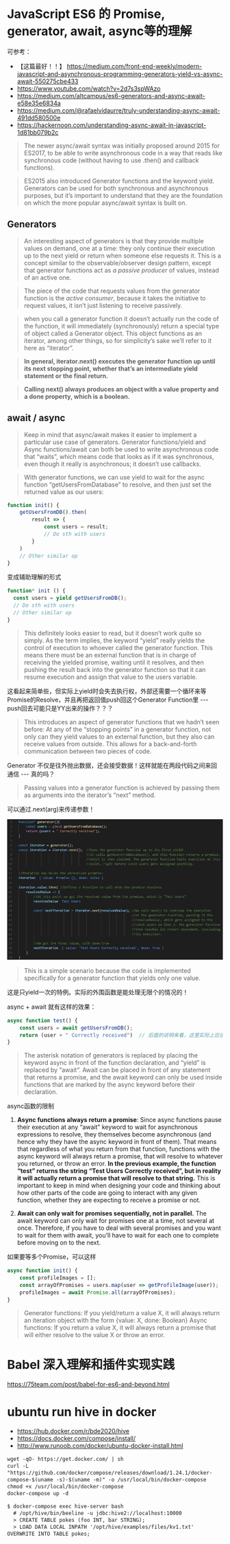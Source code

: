 # JavaScript ES6 的 Promise, generator, await, async等的理解
可参考：
* 【这篇最好！！】 https://medium.com/front-end-weekly/modern-javascript-and-asynchronous-programming-generators-yield-vs-async-await-550275cbe433
* https://www.youtube.com/watch?v=2d7s3spWAzo
* https://medium.com/altcampus/es6-generators-and-async-await-e58e35e6834a
* https://medium.com/@rafaelvidaurre/truly-understanding-async-await-491dd580500e
* https://hackernoon.com/understanding-async-await-in-javascript-1d81bb079b2c

> The newer async/await syntax was initially proposed around 2015 for ES2017, to be able to write asynchronous code in a way that reads like synchronous code (without having to use .then() and callback functions).

> ES2015 also introduced Generator functions and the keyword yield. Generators can be used for both synchronous and asynchronous purposes, but it’s important to understand that they are the foundation on which the more popular async/await syntax is built on.

## Generators
> An interesting aspect of generators is that they provide multiple values on demand, one at a time: they only continue their execution up to the next yield or return when someone else requests it. This is a concept similar to the observable/observer design pattern, except that generator functions act as *a passive producer* of values, instead of an active one. 

> The piece of the code that requests values from the generator function is the *active consumer*, because it takes the initiative to request values, it isn’t just listening to receive passively.

> when you call a generator function it doesn’t actually run the code of the function, it will immediately (synchronously) return a special type of object called a Generator object. This object functions as an iterator, among other things, so for simplicity’s sake we’ll refer to it here as “iterator”. 

> <b>In general, iterator.next() executes the generator function up until its next stopping point, whether that’s an intermediate yield statement or the final return. </b>

> <b>Calling next() always produces an object with a value property and a done property, which is a boolean.</b> 

## await / async
> Keep in mind that async/await makes it easier to implement a particular use case of generators. Generator functions/yield and Async functions/await can both be used to write asynchronous code that “waits”, which means code that looks as if it was synchronous, even though it really is asynchronous; it doesn’t use callbacks.

> With generator functions, we can use yield to wait for the async function “getUsersFromDatabase” to resolve, and then just set the returned value as our users:

```javascript
function init() {
    getUsersFromDB().then(
        result => {
            const users = result;
            // Do sth with users
        }
    )
    // Other similar op
}
```

变成辅助理解的形式

```javascript
function* init () {
  const users = yield getUsersFromDB();
  // Do sth with users
  // Other similar op
}
```

> This definitely looks easier to read, but it doesn’t work quite so simply. As the term implies, the keyword “yield” really yields the control of execution to whoever called the generator function. This means there must be an external function that is in charge of receiving the yielded promise, waiting until it resolves, and then pushing the result back into the generator function so that it can resume execution and assign that value to the users variable.

这看起来简单些，但实际上yield时会失去执行权，外部还需要一个循环来等Promise的Resolve，并且再把返回值push回这个Generator Function里 --- push回去可能只是YY出来的操作？？？

> This introduces an aspect of generator functions that we hadn’t seen before: At any of the “stopping points” in a generator function, not only can they yield values to an external function, but they also can receive values from outside. This allows for a back-and-forth communication between two pieces of code.

Generator 不仅是往外抛出数据，还会接受数据！这样就能在两段代码之间来回通信 --- 真的吗？

> Passing values into a generator function is achieved by passing them as arguments into the iterator’s “next” method.

可以通过.next(arg)来传递参数！


 ![img](https://raw.githubusercontent.com/hamlet-lee/blog/master/2019-09-20/generator_caller.png)


> This is a simple scenario because the code is implemented specifically for a generator function that yields only one value.

这是只yield一次的特例。实际的外围函数是能处理无限个的情况的！

async + await 就有这样的效果：
```javascript
async function test() {
    const users = await getUsersFromDB();
    return (user + " Correctly received")  // 后面的说明来看，这里实际上应该return一个Promise
}
```

> The asterisk notation of generators is replaced by placing the keyword async in front of the function declaration, and “yield” is replaced by “await”. Await can be placed in front of any statement that returns a promise, and the await keyword can only be used inside functions that are marked by the async keyword before their declaration.

async函数的限制
1) <b>Async functions always return a promise</b>: Since async functions pause their execution at any “await” keyword to wait for asynchronous expressions to resolve, they themselves become asynchronous (and hence why they have the async keyword in front of them). That means that regardless of what you return from that function, functions with the async keyword will always return a promise, that will resolve to whatever you returned, or throw an error. <b>In the previous example, the function “test” returns the string “Test Users Correctly received”, but in reality it will actually return a promise that will resolve to that string.</b> This is important to keep in mind when designing your code and thinking about how other parts of the code are going to interact with any given function, whether they are expecting to receive a promise or not.

2) <b>Await can only wait for promises sequentially, not in parallel.</b> The await keyword can only wait for promises one at a time, not several at once. Therefore, if you have to deal with several promises and you want to wait for them with await, you’ll have to wait for each one to complete before moving on to the next.

如果要等多个Promise，可以这样
```javascript
async function init() {
    const profileImages = [];
    const arrayOfPromises = users.map(user => getProfileImage(user));
    profileImages = await Promise.all(arrayOfPromises);
}
```

> Generator functions: If you yield/return a value X, it will always return an iteration object with the form {value: X, done: Boolean}
> Async functions: If you return a value X, it will always return a promise that will either resolve to the value X or throw an error.

# Babel 深入理解和插件实现实践
https://75team.com/post/babel-for-es6-and-beyond.html

# ubuntu run hive in docker
* https://hub.docker.com/r/bde2020/hive
* https://docs.docker.com/compose/install/
* http://www.runoob.com/docker/ubuntu-docker-install.html
```shell
wget -qO- https://get.docker.com/ | sh
curl -L "https://github.com/docker/compose/releases/download/1.24.1/docker-compose-$(uname -s)-$(uname -m)" -o /usr/local/bin/docker-compose
chmod +x /usr/local/bin/docker-compose
docker-compose up -d
```

```shell
$ docker-compose exec hive-server bash
  # /opt/hive/bin/beeline -u jdbc:hive2://localhost:10000
  > CREATE TABLE pokes (foo INT, bar STRING);
  > LOAD DATA LOCAL INPATH '/opt/hive/examples/files/kv1.txt' OVERWRITE INTO TABLE pokes;

```
